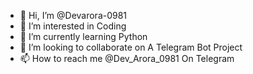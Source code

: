 - 👋 Hi, I’m @Devarora-0981
- 👀 I’m interested in Coding
- 🌱 I’m currently learning Python 
- 💞️ I’m looking to collaborate on A Telegram Bot Project 
- 📫 How to reach me @Dev_Arora_0981 On Telegram 

<!---
Devarora-0981/Devarora-0981 is a ✨ special ✨ repository because its `README.md` (this file) appears on your GitHub profile.
You can click the Preview link to take a look at your changes.
--->
